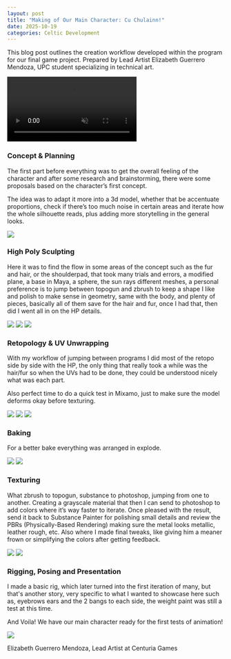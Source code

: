 ```yaml
---
layout: post
title: "Making of Our Main Character: Cu Chulainn!"
date: 2025-10-19
categories: Celtic Development
---
```


This blog post outlines the creation workflow developed within the program for our
final game project. Prepared by Lead Artist Elizabeth Guerrero Mendoza, UPC student
specializing in technical art.

<video autoplay muted loop id="myVideo">
  <source src="/CenturiaGames/assets/videos/cu_spin.mp4" type="video/mp4">
</video>

### Concept & Planning
The first part before everything was to get the overall feeling of the character and
after some research and brainstorming, there were some proposals based on the 
character’s first concept.

The idea was to adapt it more into a 3d model, whether that be accentuate 
proportions, check if there’s too much noise in certain areas and iterate how the 
whole silhouette reads, plus adding more storytelling in the general looks.

<img src="/CenturiaGames/assets/images/article1/image1.png">

### High Poly Sculpting
Here it was to find the flow in some areas of the concept such as the fur and hair, 
or the shoulderpad, that took many trials and errors, a modified plane, a base in 
Maya, a sphere, the sun rays different meshes, a personal preference is to jump 
between topogun and zbrush to keep a shape I like and polish to make sense in 
geometry, same with the body, and plenty of pieces, basically all of them save for 
the hair and fur, once I had that, then did I went all in on the HP details.

<img src="/CenturiaGames/assets/images/article1/image2.png">

<img src="/CenturiaGames/assets/images/article1/image3.png">

<img src="/CenturiaGames/assets/images/article1/image4.png">

### Retopology & UV Unwrapping
With my workflow of jumping between programs I did most of the retopo side by side 
with the HP, the only thing that really took a while was the hair/fur so when the 
UVs had to be done, they could be understood nicely what was each part.

Also perfect time to do a quick test in Mixamo, just to make sure the model deforms 
okay before texturing.

<img src="/CenturiaGames/assets/images/article1/image5.png">

<img src="/CenturiaGames/assets/images/article1/image6.png">

<img src="/CenturiaGames/assets/images/article1/image7.png">

### Baking
For a better bake everything was arranged in explode.

<img src="/CenturiaGames/assets/images/article1/image8.png">

<img src="/CenturiaGames/assets/images/article1/image9.png">

### Texturing
What zbrush to topogun, substance to photoshop, jumping from one to another. 
Creating a grayscale material that then I can send to photoshop to add colors 
where it’s way faster to iterate. Once pleased with the result, send it back to 
Substance Painter for polishing small details and review the PBRs (Physically-Based 
Rendering) making sure the metal looks metallic, leather rough, etc. Also where I 
made final tweaks, like giving him a meaner frown or simplifying the colors after 
getting feedback.

<img src="/CenturiaGames/assets/images/article1/imageA.png">

<img src="/CenturiaGames/assets/images/article1/imageB.png">

### Rigging, Posing and Presentation
I made a basic rig, which later turned into the first iteration of many, but that's 
another story, very specific to what I wanted to showcase here such as, eyebrows ears
and the 2 bangs to each side, the weight paint was still a test at this time.

And Voila! We have our main character ready for the first tests of animation!

<img src="/CenturiaGames/assets/images/article1/imageC.png">

Elizabeth Guerrero Mendoza, Lead Artist at Centuria Games

